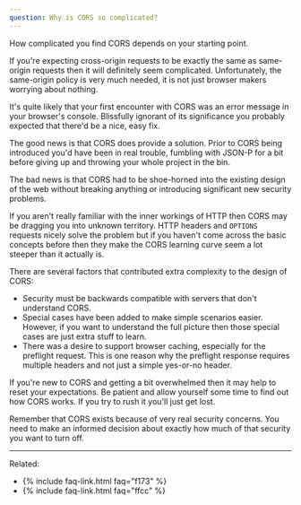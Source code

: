 ```yaml
---
question: Why is CORS so complicated?
---
```


How complicated you find CORS depends on your starting point.

If you're expecting cross-origin requests to be exactly the same as same-origin requests then it will definitely seem
complicated. Unfortunately, the same-origin policy is very much needed, it is not just browser makers worrying about
nothing.

It's quite likely that your first encounter with CORS was an error message in your browser's console. Blissfully
ignorant of its significance you probably expected that there'd be a nice, easy fix.

The good news is that CORS does provide a solution. Prior to CORS being introduced you'd have been in real trouble,
fumbling with JSON-P for a bit before giving up and throwing your whole project in the bin.

The bad news is that CORS had to be shoe-horned into the existing design of the web without breaking anything or
introducing significant new security problems.

If you aren't really familiar with the inner workings of HTTP then CORS may be dragging you into unknown territory. HTTP
headers and `OPTIONS` requests nicely solve the problem but if you haven't come across the basic concepts before then
they make the CORS learning curve seem a lot steeper than it actually is.

There are several factors that contributed extra complexity to the design of CORS:

* Security must be backwards compatible with servers that don't understand CORS.
* Special cases have been added to make simple scenarios easier. However, if you want to understand the full picture
  then those special cases are just extra stuff to learn.
* There was a desire to support browser caching, especially for the preflight request. This is one reason why the
  preflight response requires multiple headers and not just a simple yes-or-no header.

If you're new to CORS and getting a bit overwhelmed then it may help to reset your expectations. Be patient and allow
yourself some time to find out how CORS works. If you try to rush it you'll just get lost.

Remember that CORS exists because of very real security concerns. You need to make an informed decision about exactly
how much of that security you want to turn off.

---

Related:

* {% include faq-link.html faq="f173" %}
* {% include faq-link.html faq="ffcc" %}
